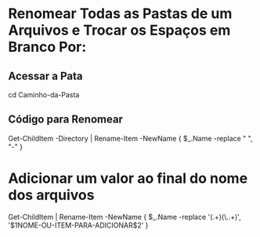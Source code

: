 # Renomear Todas as Pastas de um Arquivos e Trocar os Espaços em Branco Por:
## Acessar a Pata
  cd Caminho-da-Pasta
## Código para Renomear
  Get-ChildItem -Directory | Rename-Item -NewName { $_.Name -replace " ", "-" }
# Adicionar um valor ao final do nome dos arquivos
Get-ChildItem | Rename-Item -NewName { $_.Name -replace '(.+)(\..+)', '$1NOME-OU-ITEM-PARA-ADICIONAR$2' }
